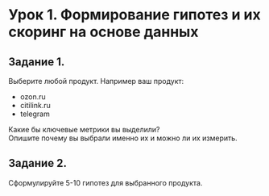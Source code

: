 # Урок 1. Формирование гипотез и их скоринг на основе данных

## Задание 1.
Выберите любой продукт. Например ваш продукт:
- ozon.ru
- citilink.ru
- telegram

Какие бы ключевые метрики вы выделили? \
Опишите почему вы выбрали именно их и можно ли их измерить.

## Задание 2.
Сформулируйте 5-10 гипотез для выбранного продукта.

